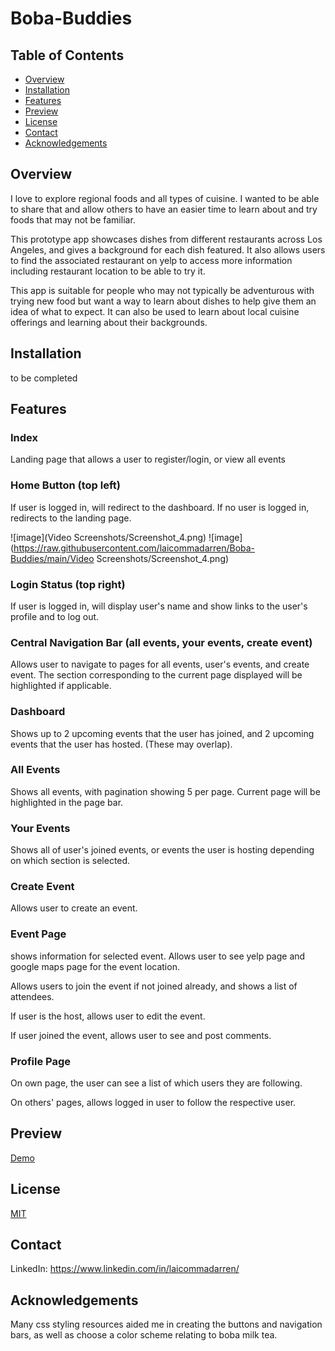 # Boba-Buddies

## Table of Contents

- [Overview](#overview)
- [Installation](#installation)
- [Features](#features)
- [Preview](#preview)
- [License](#license)
- [Contact](#contact)
- [Acknowledgements](#acknowledgements)
  
## Overview

I love to explore regional foods and all types of cuisine. I wanted to be able to share that and allow others to have an easier time to learn about and try foods that may not be familiar.

This prototype app showcases dishes from different restaurants across Los Angeles, and gives a background for each dish featured. It also allows users to find the associated restaurant on yelp to access more information including restaurant location to be able to try it.

This app is suitable for people who may not typically be adventurous with trying new food but want a way to learn about dishes to help give them an idea of what to expect. It can also be used to learn about local cuisine offerings and learning about their backgrounds.

## Installation

to be completed

## Features

### Index

Landing page that allows a user to register/login, or view all events

### Home Button (top left)

If user is logged in, will redirect to the dashboard. If no user is logged in, redirects to the landing page.

![image](Video Screenshots/Screenshot_4.png)
![image](https://raw.githubusercontent.com/laicommadarren/Boba-Buddies/main/Video Screenshots/Screenshot_4.png)

### Login Status (top right)

If user is logged in, will display user's name and show links to the user's profile and to log out.

### Central Navigation Bar (all events, your events, create event)

Allows user to navigate to pages for all events, user's events, and create event. The section corresponding to the current page displayed will be highlighted if applicable.

### Dashboard

Shows up to 2 upcoming events that the user has joined, and 2 upcoming events that the user has hosted. (These may overlap).

### All Events

Shows all events, with pagination showing 5 per page. Current page will be highlighted in the page bar.

### Your Events

Shows all of user's joined events, or events the user is hosting depending on which section is selected.

### Create Event

Allows user to create an event.

### Event Page

shows information for selected event. Allows user to see yelp page and google maps page for the event location.

Allows users to join the event if not joined already, and shows a list of attendees. 

If user is the host, allows user to edit the event. 

If user joined the event, allows user to see and post comments.

### Profile Page

On own page, the user can see a list of which users they are following.

On others' pages, allows logged in user to follow the respective user.


## Preview

[Demo](https://youtu.be/WvSD9MsWFtc)

## License

[MIT](https://choosealicense.com/licenses/mit/)

## Contact

LinkedIn:
https://www.linkedin.com/in/laicommadarren/

## Acknowledgements
Many css styling resources aided me in creating the buttons and navigation bars, as well as choose a color scheme relating to boba milk tea. 
